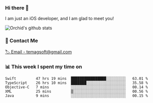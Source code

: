 ### Hi there 👋

I am just an iOS developer, and I am glad to meet you!

![Orchid's github stats](https://github-readme-stats.vercel.app/api?username=orchid-bloom&&show_icons=true&&title_color=1abc9c&&icon_color=1abc9c&&theme=solarized-dark)

### 📮 Contact Me

[🏷 Email - temagsoft@gmail.com](mailto:temagsoft@gmail.com)

### 📊 This week I spent my time on

<!--START_SECTION:waka-->
```text
Swift         47 hrs 19 mins  ████████████████░░░░░░░░░   63.01 % 
TypeScript    26 hrs 10 mins  ███████░░░░░░░░░░░░░░░░░░   35.58 % 
Objective-C   7 mins          ░░░░░░░░░░░░░░░░░░░░░░░░░   00.14 % 
XML           25 mins         ▒░░░░░░░░░░░░░░░░░░░░░░░░   00.56 % 
Java          9 mins          ░░░░░░░░░░░░░░░░░░░░░░░░░   00.15 % 
```
<!--END_SECTION:waka-->

